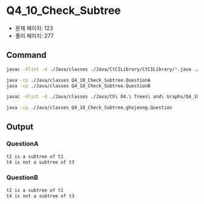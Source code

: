 # Q4_10_Check_Subtree

- 문제 페이지: 123
- 풀이 페이지: 277

## Command

```sh
javac -Xlint -d ./Java/classes ./Java/CtCILibrary/CtCILibrary/*.java ./Java/Ch\ 04.\ Trees\ and\ Graphs/Q4_10_Check_Subtree/*.java

java -cp ./Java/classes Q4_10_Check_Subtree.QuestionA
java -cp ./Java/classes Q4_10_Check_Subtree.QuestionB
```

```sh
javac -Xlint -d ./Java/classes ./Java/Ch\ 04.\ Trees\ and\ Graphs/Q4_10_Check_Subtree/ghojeong/*.java

java -cp ./Java/classes Q4_10_Check_Subtree.ghojeong.Question
```

## Output

### QuestionA

```txt
t2 is a subtree of t1
t4 is not a subtree of t3
```

### QuestionB

```txt
t2 is a subtree of t1
t4 is not a subtree of t3
```
